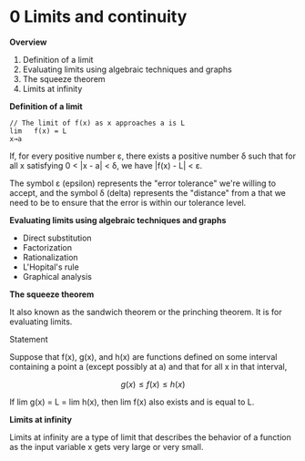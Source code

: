 # 0 Limits and continuity

**Overview**

1. Definition of a limit
2. Evaluating limits using algebraic techniques and graphs
3. The squeeze theorem
4. Limits at infinity

**Definition of a limit**

```
// The limit of f(x) as x approaches a is L
lim   f(x) = L
x→a
```

If, for every positive number ε, there exists a positive number δ such that for all x satisfying 0 < |x - a| < δ, we have |f(x) - L| < ε.

The symbol ε (epsilon) represents the "error tolerance" we're willing to accept, and the symbol δ (delta) represents the "distance" from a that we need to be to ensure that the error is within our tolerance level.

**Evaluating limits using algebraic techniques and graphs**

* Direct substitution
* Factorization
* Rationalization
* L'Hopital's rule
* Graphical analysis

**The squeeze theorem**

It also known as the sandwich theorem or the prinching theorem. It is for evaluating limits.

Statement

Suppose that f(x), g(x), and h(x) are functions defined on some interval containing a point a (except possibly at a) and that for all x in that interval,

$$
g(x) ≤ f(x) ≤ h(x)
$$

If lim g(x) = L = lim h(x), then lim f(x) also exists and is equal to L.

**Limits at infinity**

Limits at infinity are a type of limit that describes the behavior of a function as the input variable x gets very large or very small.

